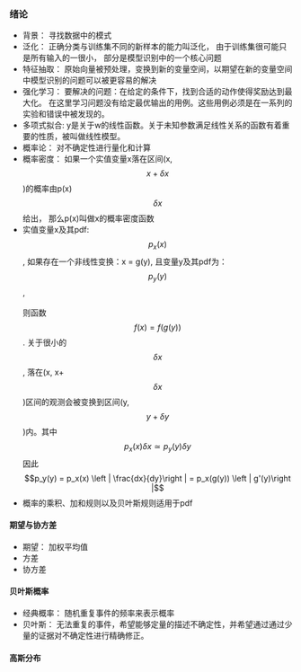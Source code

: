 ### 绪论
- 背景： 寻找数据中的模式
- 泛化： 正确分类与训练集不同的新样本的能力叫泛化， 由于训练集很可能只是所有输入的一很小， 部分是模型识别中的一个核心问题
- 特征抽取： 原始向量被预处理，变换到新的变量空间，以期望在新的变量空间中模型识别的问题可以被更容易的解决
- 强化学习： 要解决的问题：在给定的条件下，找到合适的动作使得奖励达到最大化。 在这里学习问题没有给定最优输出的用例。这些用例必须是在一系列的实验和错误中被发现的。
- 多项式拟合: y是关于w的线性函数。关于未知参数满足线性关系的函数有着重要的性质，被叫做线性模型。
- 概率论： 对不确定性进行量化和计算
- 概率密度： 如果一个实值变量x落在区间(x, $$x + \delta x$$)的概率由p(x)$$\delta x$$给出， 那么p(x)叫做x的概率密度函数
- 实值变量x及其pdf: $$p_x(x)$$, 如果存在一个非线性变换：x = g(y), 且变量y及其pdf为： $$p_y(y)$$,  <br/>  
  则函数$$f(x) = f(g(y))$$ . 关于很小的$$\delta x$$, 落在(x, x+$$\delta x$$)区间的观测会被变换到区间(y, $$y + \delta y$$)内。其中$$p_x(x)\delta x \simeq p_y(y) \delta y$$   因此<br/> 
  $$p_y(y) = p_x(x) \left | \frac{dx}{dy}\right | = p_x(g(y)) \left | g'(y)\right |$$
- 概率的乘积、加和规则以及贝叶斯规则适用于pdf

#### 期望与协方差
- 期望： 加权平均值
- 方差
- 协方差 <br/>

#### 贝叶斯概率
- 经典概率： 随机重复事件的频率来表示概率
- 贝叶斯： 无法重复的事件，希望能够定量的描述不确定性，并希望通过通过少量的证据对不确定性进行精确修正。

#### 高斯分布

